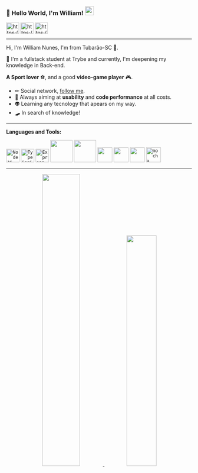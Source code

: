 ### 👋 Hello World, I'm William!  <img src="https://github.com/TheDudeThatCode/TheDudeThatCode/blob/master/Assets/Earth.gif" width="24px">

<p align="left">
<a href="https://www.linkedin.com/in/williamnunesdev/" target="blank"><img align="center" src="https://raw.githubusercontent.com/rahuldkjain/github-profile-readme-generator/master/src/images/icons/Social/linked-in-alt.svg" alt="https://www.linkedin.com/in/williamnunesdev/" height="30" width="35" /></a>
<a href="https://www.instagram.com/williamns15/" target="blank"><img align="center" src="https://raw.githubusercontent.com/rahuldkjain/github-profile-readme-generator/master/src/images/icons/Social/instagram.svg" alt="https://www.instagram.com/williamns15/" height="30" width="35" /></a>
    <a href="williamnunes353@gmail.com" target="blank"><img align="center" src="https://cdn-icons-png.flaticon.com/512/5968/5968534.png?ga=GA1.1.1606068593.1695092251" alt="https://www.instagram.com/williamns15/" height="30" width="35" /></a>
</p>

---- 

Hi, I'm William Nunes, I'm from Tubarão-SC 💚.

📖️ I'm a fullstack student at Trybe and currently, I'm deepening my knowledge in Back-end.
    
**A Sport lover** ⚽️, and a good **video-game player** 🎮. 

* ✏ Social network, [follow me](https://www.linkedin.com/in/williamnunesdev/). 
* 💫 Always aiming at **usability** and **code performance** at all costs. 
* 👽 Learning any tecnology that apears on my way.
* 🛹 In search of knowledge!

----

**Languages and Tools:**  

<code><a href="https://nodejs.org/en/" target="_blank" rel="noreferrer"><img src="https://raw.githubusercontent.com/danielcranney/readme-generator/main/public/icons/skills/nodejs-colored.svg" width="36" height="36" alt="NodeJS" /></a></code>
<code><a href="https://www.typescriptlang.org/" target="_blank" rel="noreferrer"><img src="https://raw.githubusercontent.com/danielcranney/readme-generator/main/public/icons/skills/typescript-colored.svg" width="36" height="36" alt="TypeScript" /></a></code>
<code><a href="https://expressjs.com/" target="_blank" rel="noreferrer"><img src="https://raw.githubusercontent.com/danielcranney/readme-generator/main/public/icons/skills/express-colored.svg" width="36" height="36" alt="Express" /></a></code>
<code><img width="60" height="60" src="https://cdn-icons-png.flaticon.com/512/226/226777.png?ga=GA1.1.1606068593.1695092251" /></code>
<code><img width="60" height="60" src="https://cdn.jsdelivr.net/gh/devicons/devicon/icons/mysql/mysql-original-wordmark.svg" /></code>
<code><img width="40" height="40" src="https://cdn.jsdelivr.net/gh/devicons/devicon/icons/docker/docker-original-wordmark.svg" /></code>
<code><img width="40" height="40" src="https://cdn.jsdelivr.net/gh/devicons/devicon/icons/sequelize/sequelize-original.svg" /></code>
<code><img width="40" height="40" src="https://cdn.jsdelivr.net/gh/devicons/devicon/icons/git/git-original.svg" /></code>
<code><img src="https://www.vectorlogo.zone/logos/mochajs/mochajs-icon.svg" alt="mocha" width="40" height="40"/></code>

----
  
<div align="center">
  <a href="https://github.com/WilliamNunes905">
  <img width="45%" src="https://github-readme-stats-sigma-five.vercel.app/api?username=WilliamNunes905&show_icons=true&theme=dark&include_all_commits=true&count_private=true&bg_color=DEG,000080,4682B4&text_color=F8F8FF"/>
      
  <img width="40%" src="https://github-readme-stats-sigma-five.vercel.app/api/top-langs/?username=WilliamNunes905&layout=compact&langs_count=10&theme=dark&bg_color=DEG,000080,4682B4&text_color=F8F8FF"/>
</div>

